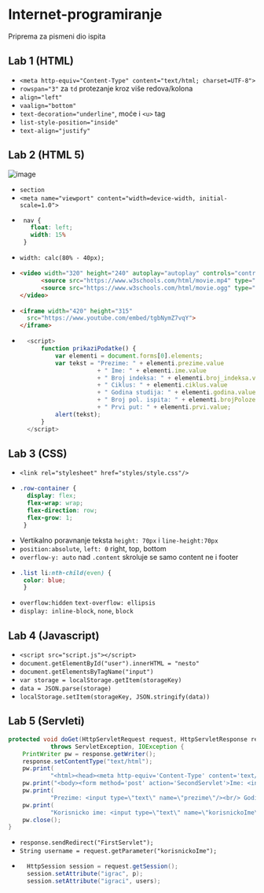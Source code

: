 # Internet-programiranje
Priprema za pismeni dio ispita

## Lab 1 (HTML)
- `<meta http-equiv="Content-Type" content="text/html; charset=UTF-8">`
- `rowspan="3"` za `td` protezanje kroz više redova/kolona
- `align="left"`
- `vaalign="bottom"`
- `text-decoration="underline"`, moće i `<u>` tag
- `list-style-position="inside"`
- `text-align="justify"`

## Lab 2 (HTML 5)
![image](https://github.com/vanja-djenadija/Internet-programiranje/assets/130909026/e1face73-7391-4b2e-84d0-93150ae08ea1)
- `section`
-  `<meta name="viewport" content="width=device-width, initial-scale=1.0">`
-  ```css
    nav {
      float: left;
      width: 15%
    }
    ```
- `width: calc(80% - 40px);`
- ```html
  <video width="320" height="240" autoplay="autoplay" controls="controls">
        <source src="https://www.w3schools.com/html/movie.mp4" type="video/mp4">
        <source src="https://www.w3schools.com/html/movie.ogg" type="video/ogg">
  </video>
  ```
- ```html
  <iframe width="420" height="315"
	src="https://www.youtube.com/embed/tgbNymZ7vqY">
  </iframe> 
  ```
- ```javascript
	<script>
		function prikaziPodatke() {
			var elementi = document.forms[0].elements;
			var tekst = "Prezime: " + elementi.prezime.value
						+ " Ime: " + elementi.ime.value
						+ " Broj indeksa: " + elementi.broj_indeksa.value
						+ " Ciklus: " + elementi.ciklus.value
						+ " Godina studija: " + elementi.godina.value
						+ " Broj pol. ispita: " + elementi.brojPolozenihIspita.value
						+ " Prvi put: " + elementi.prvi.value;
			alert(tekst);
		}
	</script>
  ```
  
## Lab 3 (CSS)
- `<link rel="stylesheet" href="styles/style.css"/>`
- ```css
  .row-container {
	display: flex;
	flex-wrap: wrap;
	flex-direction: row;
	flex-grow: 1;
   }
   ```
- Vertikalno poravnanje teksta `height: 70px` i `line-height:70px`
- `position:absolute`, `left: 0` right, top, bottom
- `overflow-y: auto` nad `.content` skroluje se samo content ne i footer
-  ```css
   .list li:nth-child(even) {
	color: blue;
    }
    ```
- `overflow:hidden` `text-overflow: ellipsis`
- `display: inline-block`, `none`, `block`

## Lab 4 (Javascript)
- `<script src="script.js"></script>`
-  `document.getElementById("user").innerHTML = "nesto"`
-  `document.getElementsByTagName("input")`
-  `var storage = localStorage.getItem(storageKey)`
-  `data = JSON.parse(storage)`
-   `localStorage.setItem(storageKey, JSON.stringify(data))`

## Lab 5 (Servleti)
```java
protected void doGet(HttpServletRequest request, HttpServletResponse response)
			throws ServletException, IOException {
	PrintWriter pw = response.getWriter();
	response.setContentType("text/html");
	pw.print(
			"<html><head><meta http-equiv='Content-Type' content='text/html' charset='UTF-8'/><title>First</title></head>");
	pw.print("<body><form method='post' action='SecondServlet'>Ime: <input type='text' name='ime'/><br/>");
	pw.print(
			"Prezime: <input type=\"text\" name=\"prezime\"/><br/> Godina rodjenja: <input type=\"text\" name=\"godinaRodjenja\"/><br/>");
	pw.print(
			"Korisnicko ime: <input type=\"text\" name=\"korisnickoIme\"/><br/><input type=\"submit\" value=\"Prijava\"/></form></body></html>");
	pw.close();
}
```
- `response.sendRedirect("FirstServlet");`
- `String username = request.getParameter("korisnickoIme");`
- ```java
	HttpSession session = request.getSession();
	session.setAttribute("igrac", p);
	session.setAttribute("igraci", users);
  ```
  


